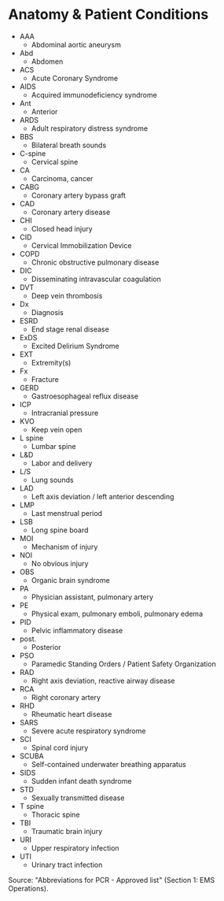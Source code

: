 # Anatomy & Patient Conditions

- AAA
  - Abdominal aortic aneurysm
- Abd
  - Abdomen
- ACS
  - Acute Coronary Syndrome
- AIDS
  - Acquired immunodeficiency syndrome
- Ant
  - Anterior
- ARDS
  - Adult respiratory distress syndrome
- BBS
  - Bilateral breath sounds
- C-spine
  - Cervical spine
- CA
  - Carcinoma, cancer
- CABG
  - Coronary artery bypass graft
- CAD
  - Coronary artery disease
- CHI
  - Closed head injury
- CID
  - Cervical Immobilization Device
- COPD
  - Chronic obstructive pulmonary disease
- DIC
  - Disseminating intravascular coagulation
- DVT
  - Deep vein thrombosis
- Dx
  - Diagnosis
- ESRD
  - End stage renal disease
- ExDS
  - Excited Delirium Syndrome
- EXT
  - Extremity(s)
- Fx
  - Fracture
- GERD
  - Gastroesophageal reflux disease
- ICP
  - Intracranial pressure
- KVO
  - Keep vein open
- L spine
  - Lumbar spine
- L&D
  - Labor and delivery
- L/S
  - Lung sounds
- LAD
  - Left axis deviation / left anterior descending
- LMP
  - Last menstrual period
- LSB
  - Long spine board
- MOI
  - Mechanism of injury
- NOI
  - No obvious injury
- OBS
  - Organic brain syndrome
- PA
  - Physician assistant, pulmonary artery
- PE
  - Physical exam, pulmonary emboli, pulmonary edema
- PID
  - Pelvic inflammatory disease
- post.
  - Posterior
- PSO
  - Paramedic Standing Orders / Patient Safety Organization
- RAD
  - Right axis deviation, reactive airway disease
- RCA
  - Right coronary artery
- RHD
  - Rheumatic heart disease
- SARS
  - Severe acute respiratory syndrome
- SCI
  - Spinal cord injury
- SCUBA
  - Self-contained underwater breathing apparatus
- SIDS
  - Sudden infant death syndrome
- STD
  - Sexually transmitted disease
- T spine
  - Thoracic spine
- TBI
  - Traumatic brain injury
- URI
  - Upper respiratory infection
- UTI
  - Urinary tract infection

Source: "Abbreviations for PCR - Approved list" (Section 1: EMS Operations).